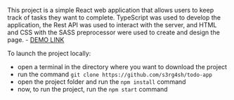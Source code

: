 This project is a simple React web application that allows users to keep track of tasks they want to complete. TypeScript was used to develop the application, the Rest API was used to interact with the server, and HTML and CSS with the SASS preprocessor were used to create and design the page.
    - [DEMO LINK](https://s3rg4sh.github.io/todo-app/)
    
To launch the project locally:
- open a terminal in the directory where you want to download the project
- run the command ```git clone https://github.com/s3rg4sh/todo-app```
- open the project folder and run the ```npm install``` command
- now, to run the project, run the ```npm start``` command
